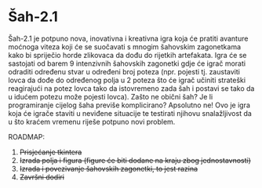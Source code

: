 # Šah-2.1
Šah-2.1 je potpuno nova, inovativna i kreativna igra koja će pratiti avanture moćnoga viteza koji će se suočavati s mnogim šahovskim zagonetkama kako bi spriječio horde zlikovaca da dođu do rijetkih artefakata. Igra će se sastojati od barem 9 intenzivnih šahovskih zagonetki gdje će igrač morati odraditi određenu stvar u određeni broj poteza (npr. pojesti tj. zaustaviti lovca da dođe do određenog polja u 2 poteza što će igrač učiniti strateški reagirajući na potez lovca tako da istovremeno zada šah i postavi se tako da u idućem potezu može pojesti lovca). Zašto ne obični šah? Je li programiranje cijelog šaha previše komplicirano? Apsolutno ne! Ovo je igra koja će igrače staviti u neviđene situacije te testirati njihovu snalažljivost da u što kraćem vremenu riješe potpuno novi problem.

ROADMAP:
1. <strike>Prisjećanje tkintera</strike>
2. <strike>Izrada polja i figura (figure će biti dodane na kraju zbog jednostavnosti)</strike>
3. <strike>Izrada i povezivanje šahovskih zagonetki, to jest razina</strike>
4. <strike>Završni dodiri</strike>
